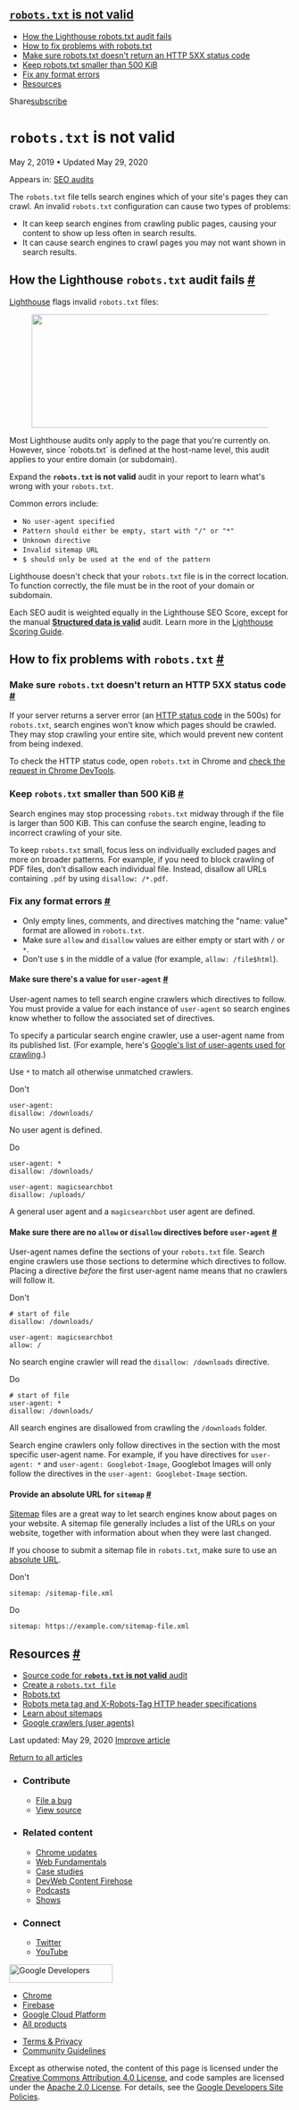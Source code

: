 ## <a href="#lesscodegreaterrobots.txtlesscodegreater-is-not-valid" class="w-toc__header--link"><code>robots.txt</code> is not valid</a>

- [How the Lighthouse robots.txt audit fails](#how-the-lighthouse-robots.txt-audit-fails)
- [How to fix problems with robots.txt](#how-to-fix-problems-with-robots.txt)
- [Make sure robots.txt doesn't return an HTTP 5XX status code](#make-sure-robots.txt-doesn't-return-an-http-5xx-status-code)
- [Keep robots.txt smaller than 500 KiB](#keep-robots.txt-smaller-than-500-kib)
- [Fix any format errors](#fix-any-format-errors)
- [Resources](#resources)

Share<a href="/newsletter/" class="gc-analytics-event w-actions__fab w-actions__fab--subscribe"><span>subscribe</span></a>

# `robots.txt` is not valid

May 2, 2019 <span class="w-author__separator">•</span> Updated May 29, 2020

<span class="w-post-signpost__title">Appears in:</span> <a href="/lighthouse-seo" class="w-post-signpost__link">SEO audits</a>

The `robots.txt` file tells search engines which of your site's pages they can crawl. An invalid `robots.txt` configuration can cause two types of problems:

- It can keep search engines from crawling public pages, causing your content to show up less often in search results.
- It can cause search engines to crawl pages you may not want shown in search results.

## How the Lighthouse `robots.txt` audit fails <a href="#how-the-lighthouse-robots.txt-audit-fails" class="w-headline-link">#</a>

[Lighthouse](https://developers.google.com/web/tools/lighthouse/) flags invalid `robots.txt` files:

<figure><img src="https://web-dev.imgix.net/image/tcFciHGuF3MxnTr1y5ue01OGLBn2/X29ztochZPiUVwPo2rg3.png?auto=format" class="w-screenshot w-screenshot" sizes="(min-width: 800px) 800px, calc(100vw - 48px)" srcset="https://web-dev.imgix.net/image/tcFciHGuF3MxnTr1y5ue01OGLBn2/X29ztochZPiUVwPo2rg3.png?auto=format&amp;w=200 200w, https://web-dev.imgix.net/image/tcFciHGuF3MxnTr1y5ue01OGLBn2/X29ztochZPiUVwPo2rg3.png?auto=format&amp;w=228 228w, https://web-dev.imgix.net/image/tcFciHGuF3MxnTr1y5ue01OGLBn2/X29ztochZPiUVwPo2rg3.png?auto=format&amp;w=260 260w, https://web-dev.imgix.net/image/tcFciHGuF3MxnTr1y5ue01OGLBn2/X29ztochZPiUVwPo2rg3.png?auto=format&amp;w=296 296w, https://web-dev.imgix.net/image/tcFciHGuF3MxnTr1y5ue01OGLBn2/X29ztochZPiUVwPo2rg3.png?auto=format&amp;w=338 338w, https://web-dev.imgix.net/image/tcFciHGuF3MxnTr1y5ue01OGLBn2/X29ztochZPiUVwPo2rg3.png?auto=format&amp;w=385 385w, https://web-dev.imgix.net/image/tcFciHGuF3MxnTr1y5ue01OGLBn2/X29ztochZPiUVwPo2rg3.png?auto=format&amp;w=439 439w, https://web-dev.imgix.net/image/tcFciHGuF3MxnTr1y5ue01OGLBn2/X29ztochZPiUVwPo2rg3.png?auto=format&amp;w=500 500w, https://web-dev.imgix.net/image/tcFciHGuF3MxnTr1y5ue01OGLBn2/X29ztochZPiUVwPo2rg3.png?auto=format&amp;w=571 571w, https://web-dev.imgix.net/image/tcFciHGuF3MxnTr1y5ue01OGLBn2/X29ztochZPiUVwPo2rg3.png?auto=format&amp;w=650 650w, https://web-dev.imgix.net/image/tcFciHGuF3MxnTr1y5ue01OGLBn2/X29ztochZPiUVwPo2rg3.png?auto=format&amp;w=741 741w, https://web-dev.imgix.net/image/tcFciHGuF3MxnTr1y5ue01OGLBn2/X29ztochZPiUVwPo2rg3.png?auto=format&amp;w=845 845w, https://web-dev.imgix.net/image/tcFciHGuF3MxnTr1y5ue01OGLBn2/X29ztochZPiUVwPo2rg3.png?auto=format&amp;w=964 964w, https://web-dev.imgix.net/image/tcFciHGuF3MxnTr1y5ue01OGLBn2/X29ztochZPiUVwPo2rg3.png?auto=format&amp;w=1098 1098w, https://web-dev.imgix.net/image/tcFciHGuF3MxnTr1y5ue01OGLBn2/X29ztochZPiUVwPo2rg3.png?auto=format&amp;w=1252 1252w, https://web-dev.imgix.net/image/tcFciHGuF3MxnTr1y5ue01OGLBn2/X29ztochZPiUVwPo2rg3.png?auto=format&amp;w=1428 1428w, https://web-dev.imgix.net/image/tcFciHGuF3MxnTr1y5ue01OGLBn2/X29ztochZPiUVwPo2rg3.png?auto=format&amp;w=1600 1600w" width="800" height="203" /></figure>Most Lighthouse audits only apply to the page that you're currently on. However, since `robots.txt` is defined at the host-name level, this audit applies to your entire domain (or subdomain).

Expand the **`robots.txt` is not valid** audit in your report to learn what's wrong with your `robots.txt`.

Common errors include:

- `No user-agent specified`
- `Pattern should either be empty, start with "/" or "*"`
- `Unknown directive`
- `Invalid sitemap URL`
- `$ should only be used at the end of the pattern`

Lighthouse doesn't check that your `robots.txt` file is in the correct location. To function correctly, the file must be in the root of your domain or subdomain.

Each SEO audit is weighted equally in the Lighthouse SEO Score, except for the manual **[Structured data is valid](/structured-data)** audit. Learn more in the [Lighthouse Scoring Guide](https://developers.google.com/web/tools/lighthouse/v3/scoring).

## How to fix problems with `robots.txt` <a href="#how-to-fix-problems-with-robots.txt" class="w-headline-link">#</a>

### Make sure `robots.txt` doesn't return an HTTP 5XX status code <a href="#make-sure-robots.txt-doesn&#39;t-return-an-http-5xx-status-code" class="w-headline-link">#</a>

If your server returns a server error (an [HTTP status code](/http-status-code) in the 500s) for `robots.txt`, search engines won't know which pages should be crawled. They may stop crawling your entire site, which would prevent new content from being indexed.

To check the HTTP status code, open `robots.txt` in Chrome and [check the request in Chrome DevTools](https://developers.google.com/web/tools/chrome-devtools/network/reference#analyze).

### Keep `robots.txt` smaller than 500 KiB <a href="#keep-robots.txt-smaller-than-500-kib" class="w-headline-link">#</a>

Search engines may stop processing `robots.txt` midway through if the file is larger than 500 KiB. This can confuse the search engine, leading to incorrect crawling of your site.

To keep `robots.txt` small, focus less on individually excluded pages and more on broader patterns. For example, if you need to block crawling of PDF files, don't disallow each individual file. Instead, disallow all URLs containing `.pdf` by using `disallow: /*.pdf`.

### Fix any format errors <a href="#fix-any-format-errors" class="w-headline-link">#</a>

- Only empty lines, comments, and directives matching the "name: value" format are allowed in `robots.txt`.
- Make sure `allow` and `disallow` values are either empty or start with `/` or `*`.
- Don't use `$` in the middle of a value (for example, `allow: /file$html`).

#### Make sure there's a value for `user-agent` <a href="#make-sure-there&#39;s-a-value-for-user-agent" class="w-headline-link">#</a>

User-agent names to tell search engine crawlers which directives to follow. You must provide a value for each instance of `user-agent` so search engines know whether to follow the associated set of directives.

To specify a particular search engine crawler, use a user-agent name from its published list. (For example, here's [Google's list of user-agents used for crawling](https://support.google.com/webmasters/answer/1061943).)

Use `*` to match all otherwise unmatched crawlers.

Don't

    user-agent:
    disallow: /downloads/

No user agent is defined.

Do

    user-agent: *
    disallow: /downloads/

    user-agent: magicsearchbot
    disallow: /uploads/

A general user agent and a `magicsearchbot` user agent are defined.

#### Make sure there are no `allow` or `disallow` directives before `user-agent` <a href="#make-sure-there-are-no-allow-or-disallow-directives-before-user-agent" class="w-headline-link">#</a>

User-agent names define the sections of your `robots.txt` file. Search engine crawlers use those sections to determine which directives to follow. Placing a directive _before_ the first user-agent name means that no crawlers will follow it.

Don't

    # start of file
    disallow: /downloads/

    user-agent: magicsearchbot
    allow: /

No search engine crawler will read the `disallow: /downloads` directive.

Do

    # start of file
    user-agent: *
    disallow: /downloads/

All search engines are disallowed from crawling the `/downloads` folder.

Search engine crawlers only follow directives in the section with the most specific user-agent name. For example, if you have directives for `user-agent: *` and `user-agent: Googlebot-Image`, Googlebot Images will only follow the directives in the `user-agent: Googlebot-Image` section.

#### Provide an absolute URL for `sitemap` <a href="#provide-an-absolute-url-for-sitemap" class="w-headline-link">#</a>

[Sitemap](https://support.google.com/webmasters/answer/156184) files are a great way to let search engines know about pages on your website. A sitemap file generally includes a list of the URLs on your website, together with information about when they were last changed.

If you choose to submit a sitemap file in `robots.txt`, make sure to use an [absolute URL](https://tools.ietf.org/html/rfc3986#page-27).

Don't

    sitemap: /sitemap-file.xml

Do

    sitemap: https://example.com/sitemap-file.xml

## Resources <a href="#resources" class="w-headline-link">#</a>

- [Source code for **`robots.txt` is not valid** audit](https://github.com/GoogleChrome/lighthouse/blob/master/lighthouse-core/audits/seo/robots-txt.js)
- [Create a `robots.txt file`](https://support.google.com/webmasters/answer/6062596)
- [Robots.txt](https://moz.com/learn/seo/robotstxt)
- [Robots meta tag and X-Robots-Tag HTTP header specifications](https://developers.google.com/search/reference/robots_meta_tag)
- [Learn about sitemaps](https://support.google.com/webmasters/answer/156184)
- [Google crawlers (user agents)](https://support.google.com/webmasters/answer/1061943)

<span class="w-mr--sm">Last updated: May 29, 2020 </span>[Improve article](https://github.com/GoogleChrome/web.dev/blob/master/src/site/content/en/lighthouse-seo/robots-txt/index.md)

<a href="/lighthouse-seo" class="gc-analytics-event w-article-navigation__link w-article-navigation__link--back w-article-navigation__link--single">Return to all articles</a>

- ### Contribute

  - <a href="https://github.com/GoogleChrome/web.dev/issues/new?assignees=&amp;labels=bug&amp;template=bug_report.md&amp;title=" class="w-footer__linkbox-link">File a bug</a>
  - <a href="https://github.com/googlechrome/web.dev" class="w-footer__linkbox-link">View source</a>

- ### Related content

  - <a href="https://blog.chromium.org/" class="w-footer__linkbox-link">Chrome updates</a>
  - <a href="https://developers.google.com/web/" class="w-footer__linkbox-link">Web Fundamentals</a>
  - <a href="https://developers.google.com/web/showcase/" class="w-footer__linkbox-link">Case studies</a>
  - <a href="https://devwebfeed.appspot.com/" class="w-footer__linkbox-link">DevWeb Content Firehose</a>
  - <a href="/podcasts/" class="w-footer__linkbox-link">Podcasts</a>
  - <a href="/shows/" class="w-footer__linkbox-link">Shows</a>

- ### Connect

  - <a href="https://www.twitter.com/ChromiumDev" class="w-footer__linkbox-link">Twitter</a>
  - <a href="https://www.youtube.com/user/ChromeDevelopers" class="w-footer__linkbox-link">YouTube</a>

<a href="https://developers.google.com/" class="w-footer__utility-logo-link"><img src="/images/lockup-color.png" alt="Google Developers" class="w-footer__utility-logo" width="185" height="33" /></a>

- <a href="https://developer.chrome.com/" class="w-footer__utility-link">Chrome</a>
- <a href="https://firebase.google.com/" class="w-footer__utility-link">Firebase</a>
- <a href="https://cloud.google.com/" class="w-footer__utility-link">Google Cloud Platform</a>
- <a href="https://developers.google.com/products" class="w-footer__utility-link">All products</a>

<!-- -->

- <a href="https://policies.google.com/" class="w-footer__utility-link">Terms &amp; Privacy</a>
- <a href="/community-guidelines/" class="w-footer__utility-link">Community Guidelines</a>

Except as otherwise noted, the content of this page is licensed under the [Creative Commons Attribution 4.0 License](https://creativecommons.org/licenses/by/4.0/), and code samples are licensed under the [Apache 2.0 License](https://www.apache.org/licenses/LICENSE-2.0). For details, see the [Google Developers Site Policies](https://developers.google.com/terms/site-policies).
